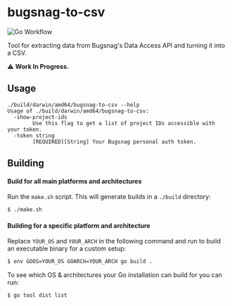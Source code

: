 # bugsnag-to-csv

![Go Workflow](https://github.com/xander-jones/bugsnag-to-csv/actions/workflows/go.yml/badge.svg)

Tool for extracting data from Bugsnag's Data Access API and turning it into a CSV.

:warning: **Work In Progress.**

## Usage

```
./build/darwin/amd64/bugsnag-to-csv --help
Usage of ./build/darwin/amd64/bugsnag-to-csv:
  -show-project-ids
        Use this flag to get a list of project IDs accessible with your token.
  -token string
        [REQUIRED][String] Your Bugsnag personal auth token.
```

## Building

#### Build for all main platforms and architectures

Run the `make.sh` script. This will generate builds in a `./build` directory:

```sh
$ ./make.sh
```

#### Building for a specific platform and architecture

Replace `YOUR_OS` and `YOUR_ARCH` in the following command and run to build an executable binary for a custom setup:

```sh
$ env GOOS=YOUR_OS GOARCH=YOUR_ARCH go build .
```

To see which OS & architectures your Go installation can build for you can run:

```sh
$ go tool dist list
```
